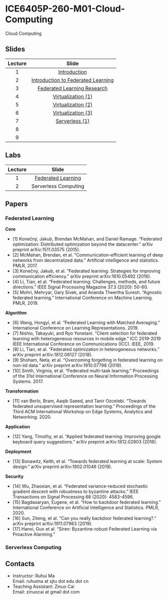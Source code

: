 # ICE6405P-260-M01-Cloud-Computing
Cloud Computing

## Slides

|Lecture|Slide|
|:--:|:--:|
|1| [Introduction](./slides/lec-1-intro.pdf) |
|2|[Introduction to Federated Learning](./slides/lec-2-intro-FL.pdf)|
|3|[Federated Learning Research](./slides/lec-3-FL-research.pdf)|
|4|[Virtualization (1)](./slides/lec-4-virtualization-1.pdf)|
|5|[Virtualization (2)](./slides/lec-5-virtualization-2.pdf)|
|6|[Virtualization (3)](./slides/lec-6-virtualization-3.pdf)|
|7|[Serverless (1)](./slides/lec-7-serverless-1.pdf)|
|8||
|9||

## Labs

|Lecture|Slide|
|:--:|:--:|
|1| [Federated Learning](./slides/lab-1-FL.pdf) |
|2| Serverless Computing|

## Papers

### Federated Learning


 **Core**

- [1] Konečný, Jakub, Brendan McMahan, and Daniel Ramage. “Federated optimization: Distributed optimization beyond the datacenter.” arXiv preprint arXiv:1511.03575 (2015).
- [2] McMahan, Brendan, et al. “Communication-efficient learning of deep networks from decentralized data.” Artificial intelligence and statistics. PMLR, 2017.
- [3] Konečný, Jakub, et al. “Federated learning: Strategies for improving communication efficiency.” arXiv preprint arXiv:1610.05492 (2016).
- [4] Li, Tian, et al. “Federated learning: Challenges, methods, and future directions.” IEEE Signal Processing Magazine 37.3 (2020): 50-60.
- [5] Mohri, Mehryar, Gary Sivek, and Ananda Theertha Suresh. “Agnostic federated learning.” International Conference on Machine Learning. PMLR, 2019.


**Algorithm**

- [6] Wang, Hongyi, et al. “Federated Learning with Matched Averaging.” International Conference on Learning Representations. 2019.
- [7] Nishio, Takayuki, and Ryo Yonetani. “Client selection for federated learning with heterogeneous resources in mobile edge.” ICC 2019-2019 IEEE International Conference on Communications (ICC). IEEE, 2019.
- [8] Li, Tian, et al. “Federated optimization in heterogeneous networks.” arXiv preprint arXiv:1812.06127 (2018).
- [9] Shoham, Neta, et al. “Overcoming forgetting in federated learning on non-iid data.” arXiv preprint arXiv:1910.07796 (2019).
- [10] Smith, Virginia, et al. “Federated multi-task learning.” Proceedings of the 31st International Conference on Neural Information Processing Systems. 2017.


**Transformation**

- [11] van Berlo, Bram, Aaqib Saeed, and Tanir Ozcelebi. “Towards federated unsupervised representation learning.” Proceedings of the Third ACM International Workshop on Edge Systems, Analytics and Networking. 2020.


**Application**

- [12] Yang, Timothy, et al. “Applied federated learning: Improving google keyboard query suggestions.” arXiv preprint arXiv:1812.02903 (2018).


**Deployment**

- [13] Bonawitz, Keith, et al. “Towards federated learning at scale: System design.” arXiv preprint arXiv:1902.01046 (2019).


**Security**

- [14] Wu, Zhaoxian, et al. “Federated variance-reduced stochastic gradient descent with robustness to byzantine attacks.” IEEE Transactions on Signal Processing 68 (2020): 4583-4596.
- [15] Bagdasaryan, Eugene, et al. “How to backdoor federated learning.” International Conference on Artificial Intelligence and Statistics. PMLR, 2020.
- [16] Sun, Ziteng, et al. “Can you really backdoor federated learning?.” arXiv preprint arXiv:1911.07963 (2019).
- [17] Hanxi, Guo et al. “Siren: Byzantine-robust Federated Learning via Proactive Alarming.”

### Serverless Computing

## Contacts

- Instructor: Ruhui Ma  
  Email: ruhuima at sjtu dot edu dot cn
- Teaching Assistant: Zinuo Cai  
  Email: zinuocai at gmail dot com

